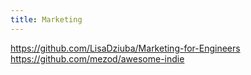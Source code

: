 ```yaml
---
title: Marketing
---
```


https://github.com/LisaDziuba/Marketing-for-Engineers
https://github.com/mezod/awesome-indie
